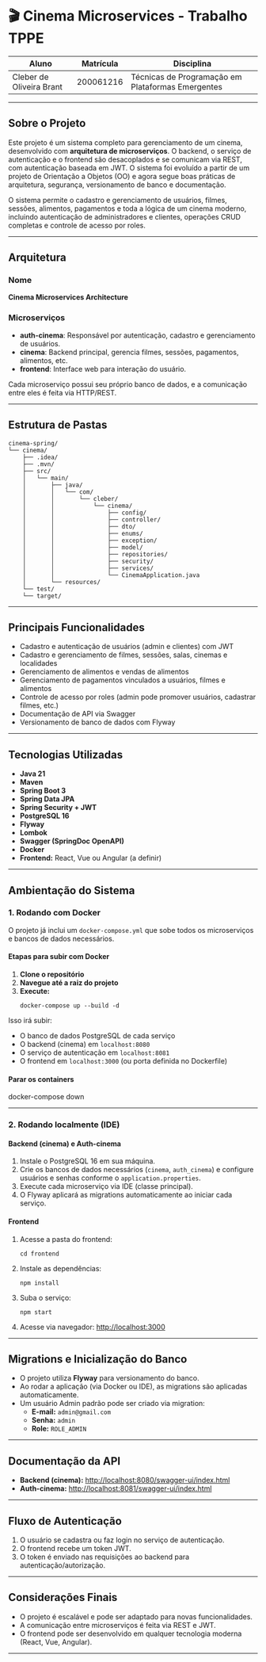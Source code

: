 # 🎬 Cinema Microservices - Trabalho TPPE

| Aluno                        | Matrícula   | Disciplina                                           |
|------------------------------|-------------|------------------------------------------------------|
| Cleber de Oliveira Brant     | 200061216   | Técnicas de Programação em Plataformas Emergentes     |

---

## Sobre o Projeto

Este projeto é um sistema completo para gerenciamento de um cinema, desenvolvido com **arquitetura de microserviços**. O backend, o serviço de autenticação e o frontend são desacoplados e se comunicam via REST, com autenticação baseada em JWT. O sistema foi evoluído a partir de um projeto de Orientação a Objetos (OO) e agora segue boas práticas de arquitetura, segurança, versionamento de banco e documentação.

O sistema permite o cadastro e gerenciamento de usuários, filmes, sessões, alimentos, pagamentos e toda a lógica de um cinema moderno, incluindo autenticação de administradores e clientes, operações CRUD completas e controle de acesso por roles.

---

## Arquitetura

### Nome

**Cinema Microservices Architecture**

### Microserviços

- **auth-cinema**: Responsável por autenticação, cadastro e gerenciamento de usuários.
- **cinema**: Backend principal, gerencia filmes, sessões, pagamentos, alimentos, etc.
- **frontend**: Interface web para interação do usuário.

Cada microserviço possui seu próprio banco de dados, e a comunicação entre eles é feita via HTTP/REST.

---

## Estrutura de Pastas

```
cinema-spring/
└── cinema/
    ├── .idea/
    ├── .mvn/
    ├── src/
    │   └── main/
    │       ├── java/
    │       │   └── com/
    │       │       └── cleber/
    │       │           └── cinema/
    │       │               ├── config/
    │       │               ├── controller/
    │       │               ├── dto/
    │       │               ├── enums/
    │       │               ├── exception/
    │       │               ├── model/
    │       │               ├── repositories/
    │       │               ├── security/
    │       │               ├── services/
    │       │               └── CinemaApplication.java
    │       └── resources/
    └── test/
    └── target/
```
---

## Principais Funcionalidades

- Cadastro e autenticação de usuários (admin e clientes) com JWT
- Cadastro e gerenciamento de filmes, sessões, salas, cinemas e localidades
- Gerenciamento de alimentos e vendas de alimentos
- Gerenciamento de pagamentos vinculados a usuários, filmes e alimentos
- Controle de acesso por roles (admin pode promover usuários, cadastrar filmes, etc.)
- Documentação de API via Swagger
- Versionamento de banco de dados com Flyway

---

## Tecnologias Utilizadas

- **Java 21**
- **Maven**
- **Spring Boot 3**
- **Spring Data JPA**
- **Spring Security + JWT**
- **PostgreSQL 16**
- **Flyway**
- **Lombok**
- **Swagger (SpringDoc OpenAPI)**
- **Docker**
- **Frontend:** React, Vue ou Angular (a definir)

---

## Ambientação do Sistema

### 1. Rodando com Docker

O projeto já inclui um `docker-compose.yml` que sobe todos os microserviços e bancos de dados necessários.

#### Etapas para subir com Docker

1. **Clone o repositório**
2. **Navegue até a raiz do projeto**
3. **Execute:**
    ```
    docker-compose up --build -d
    ```
    
Isso irá subir:
   - O banco de dados PostgreSQL de cada serviço
   - O backend (cinema) em `localhost:8080`
   - O serviço de autenticação em `localhost:8081`
   - O frontend em `localhost:3000` (ou porta definida no Dockerfile)

#### Parar os containers

docker-compose down

---

### 2. Rodando localmente (IDE)

#### Backend (cinema) e Auth-cinema

1. Instale o PostgreSQL 16 em sua máquina.
2. Crie os bancos de dados necessários (`cinema`, `auth_cinema`) e configure usuários e senhas conforme o `application.properties`.
3. Execute cada microserviço via IDE (classe principal).
4. O Flyway aplicará as migrations automaticamente ao iniciar cada serviço.

#### Frontend

1. Acesse a pasta do frontend:
    ```
    cd frontend
    ```
2. Instale as dependências:
    ```
    npm install
    ```
3. Suba o serviço:
    ```
    npm start
    ```
4. Acesse via navegador: [http://localhost:3000](http://localhost:3000)

---

## Migrations e Inicialização do Banco

- O projeto utiliza **Flyway** para versionamento do banco.
- Ao rodar a aplicação (via Docker ou IDE), as migrations são aplicadas automaticamente.
- Um usuário Admin padrão pode ser criado via migration:
    - **E-mail:** `admin@gmail.com`
    - **Senha:** `admin`
    - **Role:** `ROLE_ADMIN`

---

## Documentação da API

- **Backend (cinema):** [http://localhost:8080/swagger-ui/index.html](http://localhost:8080/swagger-ui/index.html)
- **Auth-cinema:** [http://localhost:8081/swagger-ui/index.html](http://localhost:8081/swagger-ui/index.html)

---

## Fluxo de Autenticação

1. O usuário se cadastra ou faz login no serviço de autenticação.
2. O frontend recebe um token JWT.
3. O token é enviado nas requisições ao backend para autenticação/autorização.

---

## Considerações Finais

- O projeto é escalável e pode ser adaptado para novas funcionalidades.
- A comunicação entre microserviços é feita via REST e JWT.
- O frontend pode ser desenvolvido em qualquer tecnologia moderna (React, Vue, Angular).

---
